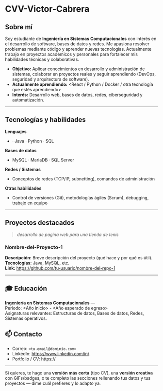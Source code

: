 # CVV-Victor-Cabrera



## Sobre mí
Soy estudiante de **Ingeniería en Sistemas Computacionales** con interés en el desarrollo de software, bases de datos y redes. Me apasiona resolver problemas mediante código y aprender nuevas tecnologías. Actualmente trabajo en proyectos académicos y personales para fortalecer mis habilidades técnicas y colaborativas.

-  **Objetivo:** Aplicar conocimientos en desarrollo y administración de sistemas, colaborar en proyectos reales y seguir aprendiendo (DevOps, seguridad y arquitectura de software).
-  **Actualmente aprendiendo:** <React / Python / Docker / otra tecnología que estés aprendiendo>
-  **Interés:** Desarrollo web, bases de datos, redes, ciberseguridad y automatización.

---

##  Tecnologías y habilidades
**Lenguajes**
- · Java · Python · SQL 

**Bases de datos**
- MySQL · MariaDB · SQL Server

**Redes / Sistemas**
- Conceptos de redes (TCP/IP, subnetting),  comandos de administración

**Otras habilidades**
- Control de versiones (Git), metodologías ágiles (Scrum), debugging, trabajo en equipo

---

## Proyectos destacados
> *desarrollo de pagina web para una tienda de tenis*

### Nombre-del-Proyecto-1
**Descripción:** Breve descripción del proyecto (qué hace y por qué es útil).  
**Tecnologías:** Java, MySQL, etc.  
**Link:** https://github.com/tu-usuario/nombre-del-repo-1


---

## 🎓 Educación
**Ingeniería en Sistemas Computacionales** — <TecNM>  
Periodo: <Año inicio> - <Año esperado de egreso>  
Asignaturas relevantes: Estructuras de datos, Bases de datos, Redes, Sistemas operativos.


## 📫 Contacto
- Correo: `<tu.email@dominio.com>`  
- LinkedIn: https://www.linkedin.com/in/<tu-linkedin>  
- Portfolio / CV: https://<link-a-tu-cv-o-portfolio>

---



Si quieres, te hago una **versión más corta** (tipo CV), una **versión creativa** con GIFs/badges, o te completo las secciones rellenando tus datos y tus proyectos — dime cuál prefieres y lo adapto ya.
